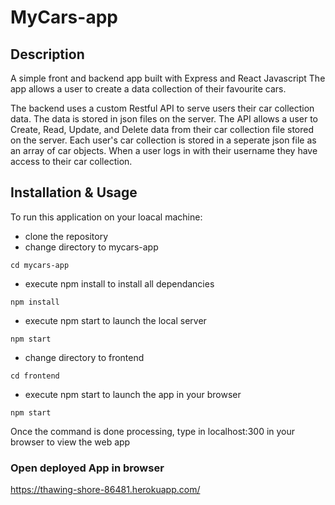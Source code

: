 # MyCars-app

## Description
A simple front and backend app built with Express and React Javascript
The app allows a user to create a data collection of their favourite cars.

The backend uses a custom Restful API to serve users their car collection data. 
The data is stored in json files on the server. The API allows a user to 
Create, Read, Update, and Delete data from their car collection file stored on the server. 
Each user's car collection is stored in a seperate json file as an array of car objects. 
When a user logs in with their username they have access to their car collection.

## Installation & Usage
To run this application on your loacal machine:
- clone the repository 
- change directory to mycars-app

```
cd mycars-app
```

- execute npm install to install all dependancies

```
npm install
```

- execute npm start to launch the local server

```
npm start
```
- change directory to frontend

```
cd frontend
```
- execute npm start to launch the app in your browser

```
npm start
```
Once the command is done processing, type in localhost:300 in your browser to view the web app

### Open deployed App in browser
https://thawing-shore-86481.herokuapp.com/
